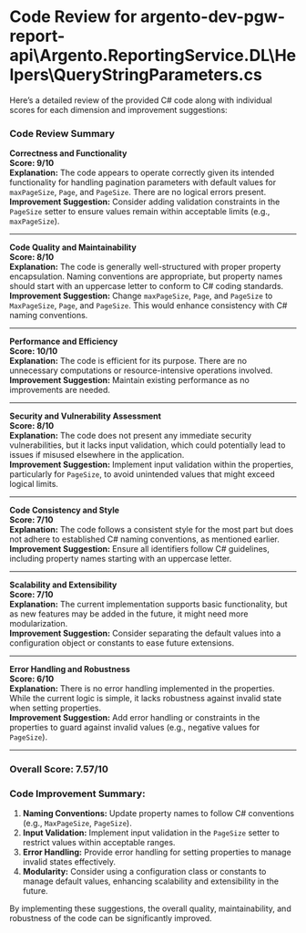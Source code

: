 # Code Review for argento-dev-pgw-report-api\Argento.ReportingService.DL\Helpers\QueryStringParameters.cs

Here’s a detailed review of the provided C# code along with individual scores for each dimension and improvement suggestions:

### Code Review Summary

**Correctness and Functionality**  
**Score: 9/10**  
**Explanation:** The code appears to operate correctly given its intended functionality for handling pagination parameters with default values for `maxPageSize`, `Page`, and `PageSize`. There are no logical errors present.  
**Improvement Suggestion:** Consider adding validation constraints in the `PageSize` setter to ensure values remain within acceptable limits (e.g., `maxPageSize`).

---

**Code Quality and Maintainability**  
**Score: 8/10**  
**Explanation:** The code is generally well-structured with proper property encapsulation. Naming conventions are appropriate, but property names should start with an uppercase letter to conform to C# coding standards.  
**Improvement Suggestion:** Change `maxPageSize`, `Page`, and `PageSize` to `MaxPageSize`, `Page`, and `PageSize`. This would enhance consistency with C# naming conventions.

---

**Performance and Efficiency**  
**Score: 10/10**  
**Explanation:** The code is efficient for its purpose. There are no unnecessary computations or resource-intensive operations involved.  
**Improvement Suggestion:** Maintain existing performance as no improvements are needed.

---

**Security and Vulnerability Assessment**  
**Score: 8/10**  
**Explanation:** The code does not present any immediate security vulnerabilities, but it lacks input validation, which could potentially lead to issues if misused elsewhere in the application.  
**Improvement Suggestion:** Implement input validation within the properties, particularly for `PageSize`, to avoid unintended values that might exceed logical limits.

---

**Code Consistency and Style**  
**Score: 7/10**  
**Explanation:** The code follows a consistent style for the most part but does not adhere to established C# naming conventions, as mentioned earlier.  
**Improvement Suggestion:** Ensure all identifiers follow C# guidelines, including property names starting with an uppercase letter.

---

**Scalability and Extensibility**  
**Score: 7/10**  
**Explanation:** The current implementation supports basic functionality, but as new features may be added in the future, it might need more modularization.  
**Improvement Suggestion:** Consider separating the default values into a configuration object or constants to ease future extensions.

---

**Error Handling and Robustness**  
**Score: 6/10**  
**Explanation:** There is no error handling implemented in the properties. While the current logic is simple, it lacks robustness against invalid state when setting properties.  
**Improvement Suggestion:** Add error handling or constraints in the properties to guard against invalid values (e.g., negative values for `PageSize`).

---

### Overall Score: 7.57/10

### Code Improvement Summary:
1. **Naming Conventions:** Update property names to follow C# conventions (e.g., `MaxPageSize`, `PageSize`).
2. **Input Validation:** Implement input validation in the `PageSize` setter to restrict values within acceptable ranges.
3. **Error Handling:** Provide error handling for setting properties to manage invalid states effectively.
4. **Modularity:** Consider using a configuration class or constants to manage default values, enhancing scalability and extensibility in the future.

By implementing these suggestions, the overall quality, maintainability, and robustness of the code can be significantly improved.